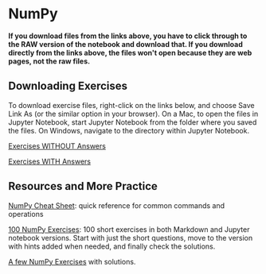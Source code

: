 # NumPy

**If you download files from the links above, you have to click through to the RAW version of the notebook and download that.  If you download directly from the links above, the files won't open because they are web pages, not the raw files.**

## Downloading Exercises

To download exercise files, right-click on the links below, and choose Save Link As (or the similar option in your browser).  On a Mac, to open the files in Jupyter Notebook, start Jupyter Notebook from the folder where you saved the files.  On Windows, navigate to the directory within Jupyter Notebook.

[Exercises WITHOUT Answers](https://github.com/nuitrcs/pythonworkshops/raw/master/dataanalysis/numpy/numpy_exercises.ipynb)

[Exercises WITH Answers](https://github.com/nuitrcs/pythonworkshops/raw/master/dataanalysis/numpy/numpy_exercises_with_answers.ipynb)

## Resources and More Practice

[NumPy Cheat Sheet](https://s3.amazonaws.com/assets.datacamp.com/blog_assets/Numpy_Python_Cheat_Sheet.pdf): quick reference for common commands and operations

[100 NumPy Exercises](https://github.com/rougier/numpy-100): 100 short exercises in both Markdown and Jupyter notebook versions.  Start with just the short questions, move to the version with hints added when needed, and finally check the solutions.

[A few NumPy Exercises](http://www.scipy-lectures.org/intro/numpy/exercises.html) with solutions.